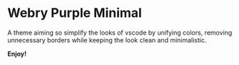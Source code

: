 # Webry Purple Minimal
A theme aiming so simplify the looks of vscode by unifying colors, removing unnecessary borders while keeping the look clean and minimalistic.



**Enjoy!**

